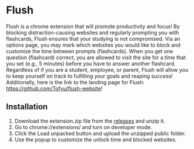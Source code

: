 # Flush

Flush is a chrome extension that will promote productivity and focus! By blocking distraction-causing websites and regularly prompting you with flashcards, Flush ensures that your studying is not compromised. Via an options page, you may mark which websites you would like to block and customize the time between prompts (flashcards). When you get one question (flashcard) correct, you are allowed to visit the site for a time that you set (e.g., 5 minutes) before you have to answer another flashcard. Regardless of if you are a student, employee, or parent, Flush will allow you to keep yourself on track to fulfilling your goals and reaping success! Additionally, here is the link to the landing page for Flush: https://github.com/Tofyu/flush-website!

## Installation

1. Download the extension.zip file from the [releases](https://github.com/maggie-j-liu/flush/releases/tag/v1.0.0) and unzip it.
2. Go to chrome://extensions/ and turn on developer mode.
3. Click the Load unpacked button and upload the unzipped public folder.
4. Use the popup to customize the unlock time and blocked websites.
